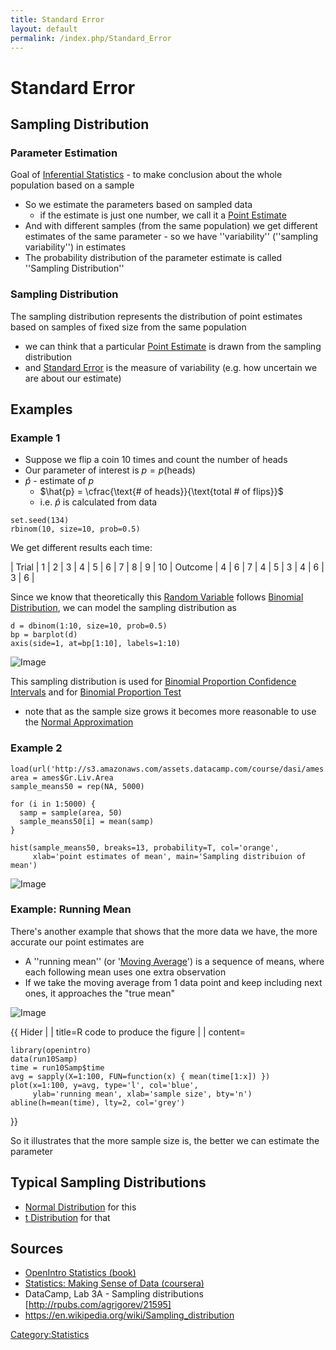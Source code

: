 ```yaml
---
title: Standard Error
layout: default
permalink: /index.php/Standard_Error
---
```


# Standard Error

## Sampling Distribution
### Parameter Estimation
Goal of [Inferential Statistics](Inferential_Statistics) - to make conclusion about the whole population based on a sample
- So we estimate the parameters based on sampled data 
  - if the estimate is just one number, we call it a [Point Estimate](Point_Estimate)
- And with different samples (from the same population) we get different estimates of the same parameter - so we have ''variability'' (''sampling variability'') in estimates 
- The probability distribution of the parameter estimate is called ''Sampling Distribution'' 


### Sampling Distribution
The sampling distribution represents the distribution of point estimates based on samples of fixed size from the same population
- we can think that a particular [Point Estimate](Point_Estimate) is drawn from the sampling distribution
- and [Standard Error](Standard_Error) is the measure of variability (e.g. how uncertain we are about our estimate)


## Examples
### Example 1
- Suppose we flip a coin 10 times and count the number of heads
- Our parameter of interest is $p = p(\text{heads})$
- $\hat{p}$ - estimate of $p$
  - $\hat{p} = \cfrac{\text{# of heads}}{\text{total # of flips}}$
  - i.e. $\hat{p}$ is calculated from data

```text only
set.seed(134)
rbinom(10, size=10, prob=0.5)
```

We get different results each time:

|   Trial  |  1  |  2  |  3  |  4  |  5  |  6  |  7  |  8  |  9  |  10  |   Outcome   |  4  |  6  |  7  |  4  |  5  |  3  |  4  |  6  |  3  |  6 |

Since we know that theoretically this [Random Variable](Random_Variable) follows [Binomial Distribution](Binomial_Distribution), we can model the sampling distribution as

```text only
d = dbinom(1:10, size=10, prob=0.5)
bp = barplot(d)
axis(side=1, at=bp[1:10], labels=1:10)
```

<img src="http://habrastorage.org/files/b39/001/83f/b3900183fe9f478fadf895deed1d0d56.png" alt="Image">


This sampling distribution is used for [Binomial Proportion Confidence Intervals](Binomial_Proportion_Confidence_Intervals) and for [Binomial Proportion Test](Binomial_Proportion_Test)
- note that as the sample size grows it becomes more reasonable to use the [Normal Approximation](Binomial_Distribution#Normal_Approximation) 



### Example 2
```transact-sql
load(url('http://s3.amazonaws.com/assets.datacamp.com/course/dasi/ames.RData'))
area = ames$Gr.Liv.Area
sample_means50 = rep(NA, 5000)
 
for (i in 1:5000) {
  samp = sample(area, 50)
  sample_means50[i] = mean(samp)
}

hist(sample_means50, breaks=13, probability=T, col='orange',
     xlab='point estimates of mean', main='Sampling distribuion of mean')
```

<img src="http://habrastorage.org/files/d9a/06a/02d/d9a06a02d0944fb495c81c29daa29047.png" alt="Image">


### Example: Running Mean
There's another example that shows that the more data we have, the more accurate our point estimates are
- A ''running mean'' (or '[Moving Average](Moving_Average)') is a sequence of means, where each following mean uses one extra observation
- If we take the moving average from 1 data point and keep including next ones, it approaches the "true mean"

<img src="http://habrastorage.org/files/454/073/b0a/454073b0ac4149c789916b3dba2c61c6.png" alt="Image">


{{ Hider |  |   title=R code to produce the figure |  |   content=
```carbon
library(openintro)
data(run10Samp)
time = run10Samp$time
avg = sapply(X=1:100, FUN=function(x) { mean(time[1:x]) })
plot(x=1:100, y=avg, type='l', col='blue',
     ylab='running mean', xlab='sample size', bty='n')
abline(h=mean(time), lty=2, col='grey')
```
}}


So it illustrates that the more sample size is, the better we can estimate the parameter



## Typical Sampling Distributions
- [Normal Distribution](Normal_Distribution) for this
- [t Distribution](t_Distribution) for that


## Sources
- [OpenIntro Statistics (book)](OpenIntro_Statistics_(book))
- [Statistics: Making Sense of Data (coursera)](Statistics__Making_Sense_of_Data_(coursera))
- DataCamp, Lab 3A - Sampling distributions [http://rpubs.com/agrigorev/21595]
- https://en.wikipedia.org/wiki/Sampling_distribution

[Category:Statistics](Category_Statistics)